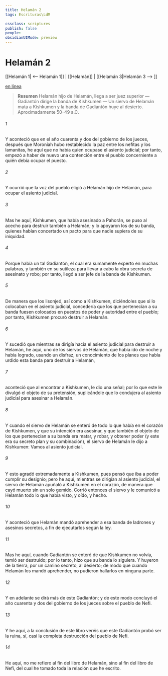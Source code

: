 ```yaml
---
title: Helamán 2
tags: Escrituras\LdM

cssclass: scriptures
publish: false
people:
obsidianUIMode: preview
---
```


# Helamán 2
[[Helamán 1| <-- Helamán 1]] | [[Helamán]] | [[Helamán 3|Helamán 3 --> ]]

[en línea](https://churchofjesuschrist.org/study/scriptures/bofm/hel/2?lang=spa)

> __Resumen__
Helamán hijo de Helamán, llega a ser juez superior — Gadiantón dirige la banda de Kishkumen — Un siervo de Helamán mata a Kishkumen y la banda de Gadiantón huye al desierto. Aproximadamente 50–49 a.C.

###### 1 
Y aconteció que en el año cuarenta y dos del gobierno de los jueces, después que Moroníah hubo restablecido la paz entre los nefitas y los lamanitas, he aquí que no había quien ocupase el asiento judicial; por tanto, empezó a haber de nuevo una contención entre el pueblo concerniente a quién debía ocupar el puesto.

###### 2 
Y ocurrió que la voz del pueblo eligió a Helamán hijo de Helamán, para ocupar el asiento judicial.

###### 3 
Mas he aquí, Kishkumen, que había asesinado a Pahorán, se puso al acecho para destruir también a Helamán; y lo apoyaron los de su banda, quienes habían concertado un pacto para que nadie supiera de su iniquidad.

###### 4 
Porque había un tal Gadiantón, el cual era sumamente experto en muchas palabras, y también en su sutileza para llevar a cabo la obra secreta de asesinato y robo; por tanto, llegó a ser jefe de la banda de Kishkumen.

###### 5 
De manera que los lisonjeó, así como a Kishkumen, diciéndoles que si lo colocaban en el asiento judicial, concedería que los que pertenecían a su banda fuesen colocados en puestos de poder y autoridad entre el pueblo; por tanto, Kishkumen procuró destruir a Helamán.

###### 6 
Y sucedió que mientras se dirigía hacia el asiento judicial para destruir a Helamán, he aquí, uno de los siervos de Helamán, que había ido de noche y había logrado, usando un disfraz, un conocimiento de los planes que había urdido esta banda para destruir a Helamán,

###### 7 
aconteció que al encontrar a Kishkumen, le dio una señal; por lo que este le divulgó el objeto de su pretensión, suplicándole que lo condujera al asiento judicial para asesinar a Helamán.

###### 8 
Y cuando el siervo de Helamán se enteró de todo lo que había en el corazón de Kishkumen, y que su intención era asesinar, y que también el objeto de los que pertenecían a su banda era matar, y robar, y obtener poder (y este era su secreto plan y su combinación), el siervo de Helamán le dijo a Kishkumen: Vamos al asiento judicial.

###### 9 
Y esto agradó extremadamente a Kishkumen, pues pensó que iba a poder cumplir su designio; pero he aquí, mientras se dirigían al asiento judicial, el siervo de Helamán apuñaló a Kishkumen en el corazón, de manera que cayó muerto sin un solo gemido. Corrió entonces el siervo y le comunicó a Helamán todo lo que había visto, y oído, y hecho.

###### 10 
Y aconteció que Helamán mandó aprehender a esa banda de ladrones y asesinos secretos, a fin de ejecutarlos según la ley.

###### 11 
Mas he aquí, cuando Gadiantón se enteró de que Kishkumen no volvía, temió ser destruido; por lo tanto, hizo que su banda lo siguiera. Y huyeron de la tierra, por un camino secreto, al desierto; de modo que cuando Helamán los mandó aprehender, no pudieron hallarlos en ninguna parte.

###### 12 
Y en adelante se dirá más de este Gadiantón; y de este modo concluyó el año cuarenta y dos del gobierno de los jueces sobre el pueblo de Nefi.

###### 13 
Y he aquí, a la conclusión de este libro veréis que este Gadiantón probó ser la ruina, sí, casi la completa destrucción del pueblo de Nefi.

###### 14 
He aquí, no me refiero al fin del libro de Helamán, sino al fin del libro de Nefi, del cual he tomado toda la relación que he escrito.

